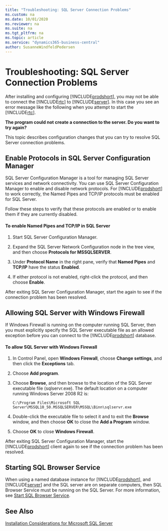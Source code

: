 ```yaml
---
title: "Troubleshooting: SQL Server Connection Problems"
ms.custom: na
ms.date: 10/01/2020
ms.reviewer: na
ms.suite: na
ms.tgt_pltfrm: na
ms.topic: article
ms.service: "dynamics365-business-central"
author: SusanneWindfeldPedersen
---
```

# Troubleshooting: SQL Server Connection Problems
After installing and configuring [!INCLUDE[prodshort](../developer/includes/prodshort.md)], you may not be able to connect the [!INCLUDE[rtc](../developer/includes/rtc_md.md)] to [!INCLUDE[server](../developer/includes/server.md)]. In this case you see an error message like the following when you attempt to start the [!INCLUDE[rtc](../developer/includes/rtc_md.md)].  
  
 **The program could not create a connection to the server. Do you want to try again?**  
  
 This topic describes configuration changes that you can try to resolve SQL Server connection problems.  
  
## Enable Protocols in SQL Server Configuration Manager  
 SQL Server Configuration Manager is a tool for managing SQL Server services and network connectivity. You can use SQL Server Configuration Manager to enable and disable network protocols. For [!INCLUDE[prodshort](../developer/includes/prodshort.md)] to work correctly, the Named Pipes and TCP/IP protocols must be enabled for SQL Server.  
  
 Follow these steps to verify that these protocols are enabled or to enable them if they are currently disabled.  
  
#### To enable Named Pipes and TCP/IP in SQL Server  
  
1.  Start SQL Server Configuration Manager.  
  
2.  Expand the SQL Server Network Configuration node in the tree view, and then choose **Protocols for MSSQLSERVER**.  
  
3.  Under **Protocol Name** in the right pane, verify that **Named Pipes** and **TCP/IP** have the status **Enabled**.  
  
4.  If either protocol is not enabled, right-click the protocol, and then choose **Enable**.  
  
 After exiting SQL Server Configuration Manager, start the  again to see if the connection problem has been resolved.  
  
## Allowing SQL Server with Windows Firewall  
 If Windows Firewall is running on the computer running SQL Server, then you must explicitly specify the SQL Server executable file as an allowed exception before you can connect to the [!INCLUDE[prodshort](../developer/includes/prodshort.md)] database.  
  
#### To allow SQL Server with Windows Firewall  
  
1.  In Control Panel, open **Windows Firewall**, choose **Change settings**, and then click the **Exceptions** tab.  
  
2.  Choose **Add program**.  
  
3.  Choose **Browse**, and then browse to the location of the SQL Server executable file \(sqlservr.exe\). The default location on a computer running Windows Server 2008 R2 is:  
  
    ```  
    C:\Program Files\Microsoft SQL Server\MSSQL10_50.MSSQLSERVER\MSSQL\Binn\sqlservr.exe  
    ```  
  
4.  Double-click the executable file to select it and to exit the **Browse** window, and then choose **OK** to close the **Add a Program** window.  
  
5.  Choose **OK** to close **Windows Firewall**.  
  
 After exiting SQL Server Configuration Manager, start the [!INCLUDE[prodshort](../developer/includes/prodshort.md)] client again to see if the connection problem has been resolved.  
  
## Starting SQL Browser Service  
 When using a named database instance for [!INCLUDE[prodshort](../developer/includes/prodshort.md)], and [!INCLUDE[server](../developer/includes/server.md)] and the SQL server are on separate computers, then SQL Browser Service must be running on the SQL Server. For more information, see [Start SQL Browser Service](/sql/database-engine/configure-windows/start-stop-pause-resume-restart-sql-server-services).  
  
## See Also  

 [Installation Considerations for Microsoft SQL Server](../deployment/installation-considerations-for-microsoft-sql-server.md)